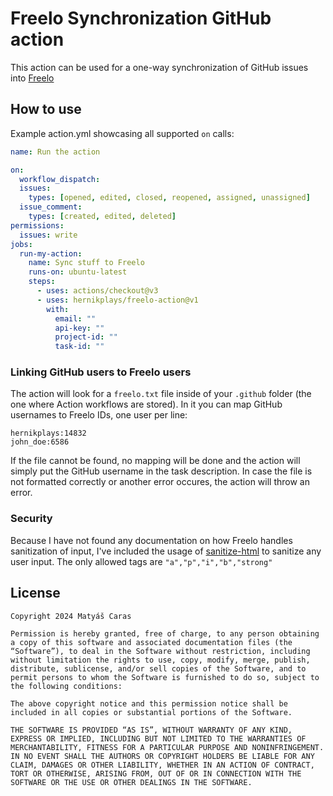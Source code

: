 # Freelo Synchronization GitHub action
This action can be used for a one-way synchronization of GitHub issues into [Freelo](https://freelo.io)

## How to use
Example action.yml showcasing all supported `on` calls:

```yml
name: Run the action

on:
  workflow_dispatch:
  issues:
    types: [opened, edited, closed, reopened, assigned, unassigned]
  issue_comment:
    types: [created, edited, deleted]
permissions:
  issues: write
jobs:
  run-my-action:
    name: Sync stuff to Freelo
    runs-on: ubuntu-latest
    steps:
      - uses: actions/checkout@v3
      - uses: hernikplays/freelo-action@v1
        with:
          email: ""
          api-key: ""
          project-id: ""
          task-id: ""
```

### Linking GitHub users to Freelo users
The action will look for a `freelo.txt` file inside of your `.github` folder (the one where Action workflows are stored).
In it you can map GitHub usernames to Freelo IDs, one user per line:

```
hernikplays:14832
john_doe:6586
```

If the file cannot be found, no mapping will be done and the action will simply put the GitHub username in the task description.
In case the file is not formatted correctly or another error occures, the action will throw an error.

### Security
Because I have not found any documentation on how Freelo handles sanitization of input, I've included the usage of [sanitize-html](https://www.npmjs.com/package/sanitize-html) to sanitize any user input. The only allowed tags are `"a","p","i","b","strong"`

## License
```
Copyright 2024 Matyáš Caras

Permission is hereby granted, free of charge, to any person obtaining a copy of this software and associated documentation files (the “Software”), to deal in the Software without restriction, including without limitation the rights to use, copy, modify, merge, publish, distribute, sublicense, and/or sell copies of the Software, and to permit persons to whom the Software is furnished to do so, subject to the following conditions:

The above copyright notice and this permission notice shall be included in all copies or substantial portions of the Software.

THE SOFTWARE IS PROVIDED “AS IS”, WITHOUT WARRANTY OF ANY KIND, EXPRESS OR IMPLIED, INCLUDING BUT NOT LIMITED TO THE WARRANTIES OF MERCHANTABILITY, FITNESS FOR A PARTICULAR PURPOSE AND NONINFRINGEMENT. IN NO EVENT SHALL THE AUTHORS OR COPYRIGHT HOLDERS BE LIABLE FOR ANY CLAIM, DAMAGES OR OTHER LIABILITY, WHETHER IN AN ACTION OF CONTRACT, TORT OR OTHERWISE, ARISING FROM, OUT OF OR IN CONNECTION WITH THE SOFTWARE OR THE USE OR OTHER DEALINGS IN THE SOFTWARE.
```